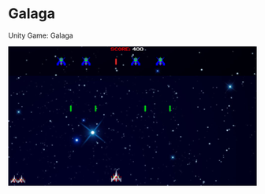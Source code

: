 # Galaga
Unity Game: Galaga


![Alt text](https://github.com/BalkanBasileus/Galaga/blob/main/Screenshots/Screenshot.PNG?raw=true "Optional Title")
